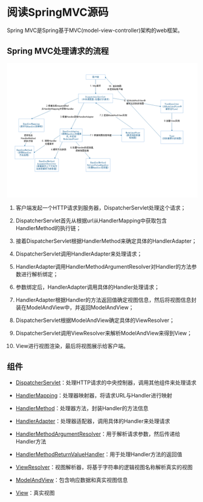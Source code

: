 # 阅读SpringMVC源码

Spring MVC是Spring基于MVC(model-view-controller)架构的web框架。

## Spring MVC处理请求的流程

![流程图](processing-request-flow-2.png)

1. 客户端发起一个HTTP请求到服务器，DispatcherServlet处理这个请求；

2. DispatcherServlet首先从根据url从HandlerMapping中获取包含HandlerMethod的执行链；

3. 接着DispatcherServlet根据HandlerMethod来确定具体的HandlerAdapter；

4. DispatcherServlet调用HandlerAdapter来处理请求；

5. HandlerAdapter调用HandlerMethodArgumentResolver对Handler的方法参数进行解析绑定；

6. 参数绑定后，HandlerAdapter调用具体的Handler处理请求；

7. HandlerAdapter根据Handler的方法返回值确定视图信息，然后将视图信息封装在ModelAndView中，并返回ModelAndView；

8. DispatcherServlet根据ModelAndView确定具体的ViewResolver；

9. DispatcherServlet调用ViewResolver来解析ModelAndView来得到View；

10. View进行视图渲染，最后将视图展示给客户端。

## 组件

- [DispatcherServlet](DispatcherServlet/README.md)：处理HTTP请求的中央控制器，调用其他组件来处理请求

- [HandlerMapping](HandlerMapping/README.md)：处理器映射器，将请求URL与Handler进行映射

- [HandlerMethod](HandlerMethod/README.md)：处理器方法，封装Handler的方法信息

- [HandlerAdapter](HandlerAdapter/README.md)：处理器适配器，调用具体的Handler来处理请求

- [HandlerMethodArgumentResolver](HandlerMethodArgumentResolver/README.md)：用于解析请求参数，然后传递给Handler方法

- [HandlerMethodReturnValueHandler](HandlerMethodReturnValueHandler/README.md)：用于处理Handler方法的返回值

- [ViewResolver](ViewResolver/README.md)：视图解析器，将基于字符串的逻辑视图名称解析真实的视图

- [ModelAndView](ModelAndView/README.md)：包含响应数据和真实视图信息

- [View](View.md)：真实视图
